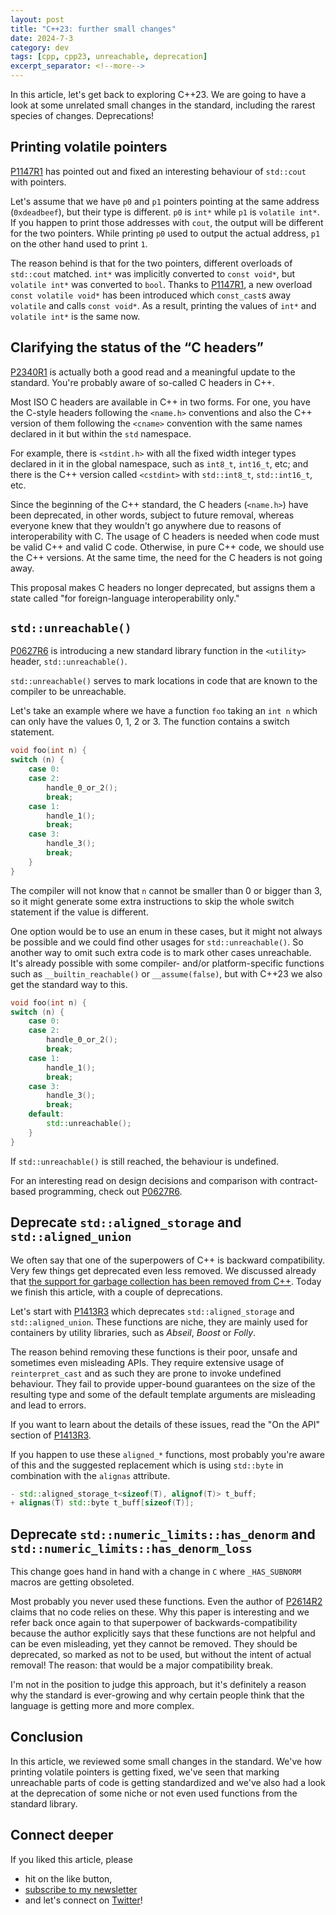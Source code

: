 ```yaml
---
layout: post
title: "C++23: further small changes"
date: 2024-7-3
category: dev
tags: [cpp, cpp23, unreachable, deprecation]
excerpt_separator: <!--more-->
---
```

In this article, let's get back to exploring C++23. We are going to have a look at some unrelated small changes in the standard, including the rarest species of changes. Deprecations!

## Printing volatile pointers

[P1147R1](https://www.open-std.org/jtc1/sc22/wg21/docs/papers/2021/p1147r1.html) has pointed out and fixed an interesting behaviour of `std::cout` with pointers.

Let's assume that we have `p0` and `p1` pointers pointing at the same address (`0xdeadbeef`), but their type is different. `p0` is `int*` while `p1` is `volatile int*`. If you happen to print those addresses with `cout`, the output will be different for the two pointers. While printing `p0` used to output the actual address, `p1` on the other hand used to print `1`.

The reason behind is that for the two pointers, different overloads of `std::cout` matched. `int*` was implicitly converted to `const void*`, but `volatile int*` was converted to `bool`. Thanks to [P1147R1](https://www.open-std.org/jtc1/sc22/wg21/docs/papers/2021/p1147r1.html), a new overload `const volatile void*` has been introduced which `const_cast`s away `volatile` and calls `const void*`. As a result, printing the values of `int*` and `volatile int*` is the same now.

## Clarifying the status of the “C headers”

[P2340R1](https://www.open-std.org/jtc1/sc22/wg21/docs/papers/2021/p2340r1.html) is actually both a good read and a meaningful update to the standard. You're probably aware of so-called C headers in C++.

Most ISO C headers are available in C++ in two forms. For one, you have the C-style headers following the `<name.h>` conventions and also the C++ version of them following the `<cname>` convention with the same names declared in it but within the `std` namespace.

For example, there is `<stdint.h>` with all the fixed width integer types declared in it in the global namespace, such as `int8_t`, `int16_t`, etc; and there is the C++ version called `<cstdint>` with `std::int8_t`, `std::int16_t`, etc.

Since the beginning of the C++ standard, the C headers (`<name.h>`) have been deprecated, in other words, subject to future removal, whereas everyone knew that they wouldn't go anywhere due to reasons of interoperability with C. The usage of C headers is needed when code must be valid C++ and valid C code. Otherwise, in pure C++ code, we should use the C++ versions. At the same time, the need for the C headers is not going away.

This proposal makes C headers no longer deprecated, but assigns them a state called "for foreign-language interoperability only."

## `std::unreachable()`

[P0627R6](https://www.open-std.org/jtc1/sc22/wg21/docs/papers/2021/p0627r6.pdf) is introducing a new standard library function in the `<utility>` header, `std::unreachable()`.

`std::unreachable()` serves to mark locations in code that are known to the compiler to be unreachable.

Let's take an example where we have a function `foo` taking an `int n` which can only have the values 0, 1, 2 or 3. The function contains a switch statement.

```cpp
void foo(int n) {
switch (n) {
	case 0:
	case 2:
		handle_0_or_2();
		break;
	case 1:
		handle_1();
		break;
	case 3:
		handle_3();
		break;
	}
}
```

The compiler will not know that `n` cannot be smaller than 0 or bigger than 3, so it might generate some extra instructions to skip the whole switch statement if the value is different.

One option would be to use an enum in these cases, but it might not always be possible and we could find other usages for `std::unreachable()`. So another way to omit such extra code is to mark other cases unreachable. It's already possible with some compiler- and/or platform-specific functions such as `__builtin_reachable()` or `__assume(false)`, but with C++23 we also get the standard way to this.

```cpp
void foo(int n) {
switch (n) {
	case 0:
	case 2:
		handle_0_or_2();
		break;
	case 1:
		handle_1();
		break;
	case 3:
		handle_3();
		break;
	default:
		std::unreachable();
	}
}
```
If `std::unreachable()` is still reached, the behaviour is undefined.

For an interesting read on design decisions and comparison with contract-based programming, check out [P0627R6](https://www.open-std.org/jtc1/sc22/wg21/docs/papers/2021/p0627r6.pdf).

## Deprecate `std::aligned_storage` and `std::aligned_union`

We often say that one of the superpowers of C++ is backward compatibility. Very few things get deprecated even less removed. We discussed already that [the support for garbage collection has been removed from C++](). Today we finish this article, with a couple of deprecations.

Let's start with [P1413R3](https://www.open-std.org/jtc1/sc22/wg21/docs/papers/2021/p1413r3.pdf) which deprecates `std::aligned_storage` and `std::aligned_union`. These functions are niche, they are mainly used for containers by utility libraries, such as *Abseil*, *Boost* or *Folly*.

The reason behind removing these functions is their poor, unsafe and sometimes even misleading APIs. They require extensive usage of `reinterpret_cast` and as such they are prone to invoke undefined behaviour. They fail to provide upper-bound guarantees on the size of the resulting type and some of the default template arguments are misleading and lead to errors.

If you want to learn about the details of these issues, read the "On the API" section of [P1413R3](https://www.open-std.org/jtc1/sc22/wg21/docs/papers/2021/p1413r3.pdf).

If you happen to use these `aligned_*` functions, most probably you're aware of this and the suggested replacement which is using `std::byte` in combination with the `alignas` attribute.

```cpp
- std::aligned_storage_t<sizeof(T), alignof(T)> t_buff;
+ alignas(T) std::byte t_buff[sizeof(T)];
```

## Deprecate `std::numeric_limits::has_denorm` and `std::numeric_limits::has_denorm_loss`

This change goes hand in hand with a change in `C` where `_HAS_SUBNORM` macros are getting obsoleted.

Most probably you never used these functions. Even the author of [P2614R2](https://www.open-std.org/jtc1/sc22/wg21/docs/papers/2022/p2614r2.pdf) claims that no code relies on these. Why this paper is interesting and we refer back once again to that superpower of backwards-compatibility because the author explicitly says that these functions are not helpful and can be even misleading, yet they cannot be removed. They should be deprecated, so marked as not to be used, but without the intent of actual removal! The reason: that would be a major compatibility break.

I'm not in the position to judge this approach, but it's definitely a reason why the standard is ever-growing and why certain people think that the language is getting more and more complex.

## Conclusion

In this article, we reviewed some small changes in the standard. We've how printing volatile pointers is getting fixed, we've seen that marking unreachable parts of code is getting standardized and we've also had a look at the deprecation of some niche or not even used functions from the standard library. 

## Connect deeper

If you liked this article, please 
- hit on the like button,  
- [subscribe to my newsletter](http://eepurl.com/gvcv1j) 
- and let's connect on [Twitter](https://twitter.com/SandorDargo)!